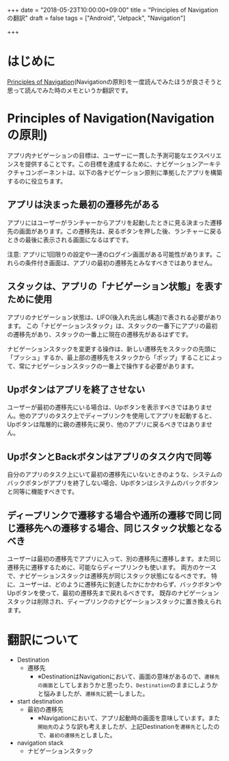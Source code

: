 +++
date = "2018-05-23T10:00:00+09:00"
title = "Principles of Navigationの翻訳"
draft = false
tags = ["Android", "Jetpack", "Navigation"]

+++
# はじめに

[Principles of Navigation](https://developer.android.com/topic/libraries/architecture/navigation/navigation-principles)(Navigationの原則)を一度読んでみたほうが良さそうと思って読んでみた時のメモというか翻訳です。

# Principles of Navigation(Navigationの原則)

アプリ内ナビゲーションの目標は、ユーザーに一貫した予測可能なエクスペリエンスを提供することです。この目標を達成するために、ナビゲーションアーキテクチャコンポーネントは、以下の各ナビゲーション原則に準拠したアプリを構築するのに役立ちます。

## アプリは決まった最初の遷移先がある

アプリにはユーザーがランチャーからアプリを起動したときに見る決まった遷移先の画面があります。この遷移先は、戻るボタンを押した後、ランチャーに戻るときの最後に表示される画面になるはずです。

注意: アプリに1回限りの設定や一連のログイン画面がある可能性があります。これらの条件付き画面は、アプリの最初の遷移先とみなすべきではありません。

## スタックは、アプリの「ナビゲーション状態」を表すために使用

アプリのナビゲーション状態は、LIFO(後入れ先出し構造)で表される必要があります。
この「ナビゲーションスタック」は、スタックの一番下にアプリの最初の遷移先があり、スタックの一番上に現在の遷移先があるはずです。

ナビゲーションスタックを変更する操作は、新しい遷移先をスタックの先頭に「プッシュ」するか、最上部の遷移先をスタックから「ポップ」することによって、常にナビゲーションスタックの一番上で操作する必要があります。

## Upボタンはアプリを終了させない

ユーザーが最初の遷移先にいる場合は、Upボタンを表示すべきではありません。他のアプリのタスク上でディープリンクを使用してアプリを起動すると、Upボタンは階層的に親の遷移先に戻り、他のアプリに戻るべきではありません。

## UpボタンとBackボタンはアプリのタスク内で同等

自分のアプリのタスク上にいて最初の遷移先にいないときのような、システムのバックボタンがアプリを終了しない場合、Upボタンはシステムのバックボタンと同等に機能すべきです。

## ディープリンクで遷移する場合や通所の遷移で同じ同じ遷移先への遷移する場合、同じスタック状態となるべき

ユーザーは最初の遷移先でアプリに入って、別の遷移先に遷移します。また同じ遷移先に遷移するために、可能ならディープリンクも使います。
両方のケースで、ナビゲーションスタックは遷移先が同じスタック状態になるべきです。
特に、ユーザーは、どのように遷移先に到達したかにかかわらず、バックボタンやUpボタンを使って、最初の遷移先まで戻れるべきです。
既存のナビゲーションスタックは削除され、ディープリンクのナビゲーションスタックに置き換えられます。


# 翻訳について

- Destination
    - 遷移先
        - ※DestinationはNavigationにおいて、画面の意味があるので、`遷移先の画面`としてしまおうかと思ったり、`Destination`のままにしようかと悩みましたが、`遷移先`に統一しました。
- start destination
    - 最初の遷移先
        - ※Navigationにおいて、アプリ起動時の画面を意味しています。また`開始先`のような訳も考えましたが、上記Destinationを`遷移先`としたので、`最初の遷移先`としました。
- navigation stack
    - ナビゲーションスタック